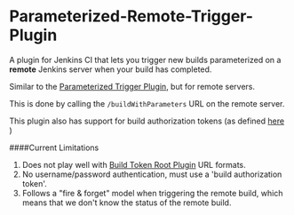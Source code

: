 Parameterized-Remote-Trigger-Plugin
===================================

A plugin for Jenkins CI  that lets you trigger new builds parameterized on a **remote** Jenkins server when your build has completed.

Similar to the [Parameterized Trigger Plugin](https://wiki.jenkins-ci.org/display/JENKINS/Parameterized+Trigger+Plugin), but for remote servers.

This is done by calling the ```/buildWithParameters``` URL on the remote server.

This plugin also has support for build authorization tokens (as defined [here](https://wiki.jenkins-ci.org/display/JENKINS/Quick+and+Simple+Security) )

####Current Limitations
1. Does not play well with [Build Token Root Plugin](https://wiki.jenkins-ci.org/display/JENKINS/Build+Token+Root+Plugin) URL formats.
2. No username/password authentication, must use a 'build authorization token'.
3. Follows a "fire & forget" model when triggering the remote build, which means that we don't know the status of the remote build.
